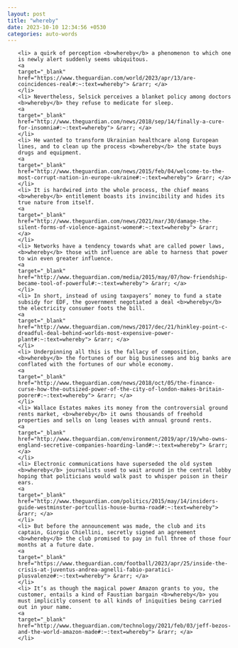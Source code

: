 ```yaml
---
layout: post
title: "whereby"
date: 2023-10-10 12:34:56 +0530
categories: auto-words
---
```

<ol>

    <li> a quirk of perception <b>whereby</b> a phenomenon to which one is newly alert suddenly seems ubiquitous.
    <a 
    target="_blank" 
    href="https://www.theguardian.com/world/2023/apr/13/are-coincidences-real#:~:text=whereby"> &rarr; </a>
    </li>
    <li> Nevertheless, Selsick perceives a blanket policy among doctors <b>whereby</b> they refuse to medicate for sleep.
    <a 
    target="_blank" 
    href="http://www.theguardian.com/news/2018/sep/14/finally-a-cure-for-insomnia#:~:text=whereby"> &rarr; </a>
    </li>
    <li> He wanted to transform Ukrainian healthcare along European lines, and to clean up the process <b>whereby</b> the state buys drugs and equipment.
    <a 
    target="_blank" 
    href="http://www.theguardian.com/news/2015/feb/04/welcome-to-the-most-corrupt-nation-in-europe-ukraine#:~:text=whereby"> &rarr; </a>
    </li>
    <li> It is hardwired into the whole process, the chief means <b>whereby</b> entitlement boasts its invincibility and hides its true nature from itself.
    <a 
    target="_blank" 
    href="http://www.theguardian.com/news/2021/mar/30/damage-the-silent-forms-of-violence-against-women#:~:text=whereby"> &rarr; </a>
    </li>
    <li> Networks have a tendency towards what are called power laws, <b>whereby</b> those with influence are able to harness that power to win even greater influence.
    <a 
    target="_blank" 
    href="http://www.theguardian.com/media/2015/may/07/how-friendship-became-tool-of-powerful#:~:text=whereby"> &rarr; </a>
    </li>
    <li> In short, instead of using taxpayers’ money to fund a state subsidy for EDF, the government negotiated a deal <b>whereby</b> the electricity consumer foots the bill.
    <a 
    target="_blank" 
    href="http://www.theguardian.com/news/2017/dec/21/hinkley-point-c-dreadful-deal-behind-worlds-most-expensive-power-plant#:~:text=whereby"> &rarr; </a>
    </li>
    <li> Underpinning all this is the fallacy of composition, <b>whereby</b> the fortunes of our big businesses and big banks are conflated with the fortunes of our whole economy.
    <a 
    target="_blank" 
    href="http://www.theguardian.com/news/2018/oct/05/the-finance-curse-how-the-outsized-power-of-the-city-of-london-makes-britain-poorer#:~:text=whereby"> &rarr; </a>
    </li>
    <li> Wallace Estates makes its money from the controversial ground rents market, <b>whereby</b> it owns thousands of freehold properties and sells on long leases with annual ground rents.
    <a 
    target="_blank" 
    href="http://www.theguardian.com/environment/2019/apr/19/who-owns-england-secretive-companies-hoarding-land#:~:text=whereby"> &rarr; </a>
    </li>
    <li> Electronic communications have superseded the old system <b>whereby</b> journalists used to wait around in the central lobby hoping that politicians would walk past to whisper poison in their ears.
    <a 
    target="_blank" 
    href="http://www.theguardian.com/politics/2015/may/14/insiders-guide-westminster-portcullis-house-burma-road#:~:text=whereby"> &rarr; </a>
    </li>
    <li> But before the announcement was made, the club and its captain, Giorgio Chiellini, secretly signed an agreement <b>whereby</b> the club promised to pay in full three of those four months at a future date.
    <a 
    target="_blank" 
    href="https://www.theguardian.com/football/2023/apr/25/inside-the-crisis-at-juventus-andrea-agnelli-fabio-paratici-plusvalenze#:~:text=whereby"> &rarr; </a>
    </li>
    <li> It’s as though the magical power Amazon grants to you, the customer, entails a kind of Faustian bargain <b>whereby</b> you must implicitly consent to all kinds of iniquities being carried out in your name.
    <a 
    target="_blank" 
    href="http://www.theguardian.com/technology/2021/feb/03/jeff-bezos-and-the-world-amazon-made#:~:text=whereby"> &rarr; </a>
    </li>